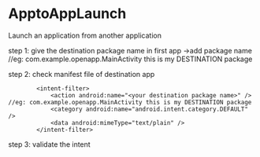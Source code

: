 # ApptoAppLaunch
 Launch an application from another application

 step 1:  give the destination package name in first app 
          ->add package name //eg: com.example.openapp.MainActivity this is my DESTINATION package

 step 2:    check manifest file of destination app
 <!-- add this below lines  -->
            <intent-filter>
                <action android:name="<your destination package name>" /> //eg: com.example.openapp.MainActivity this is my DESTINATION package
                <category android:name="android.intent.category.DEFAULT" />
                <data android:mimeType="text/plain" />
            </intent-filter>    
   step 3: validate the intent

